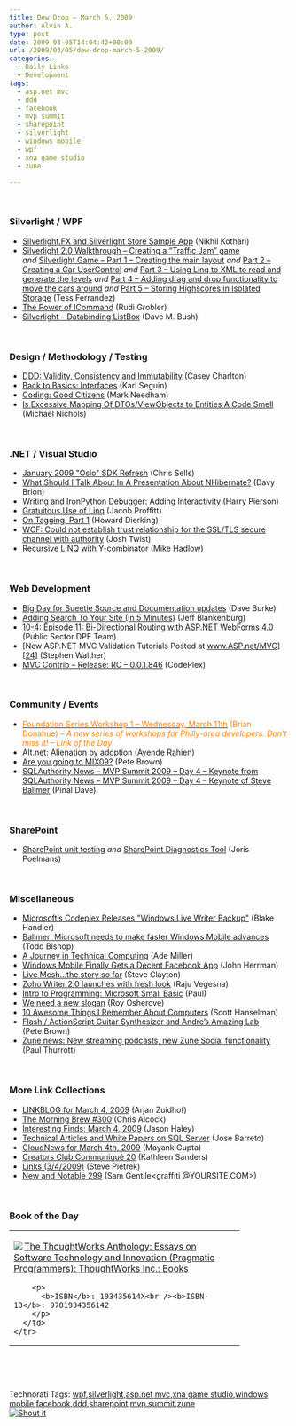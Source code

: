 ```yaml
---
title: Dew Drop – March 5, 2009
author: Alvin A.
type: post
date: 2009-03-05T14:04:42+00:00
url: /2009/03/05/dew-drop-march-5-2009/
categories:
  - Daily Links
  - Development
tags:
  - asp.net mvc
  - ddd
  - facebook
  - mvp summit
  - sharepoint
  - silverlight
  - windows mobile
  - wpf
  - xna game studio
  - zune

---
```

&#160;

### Silverlight / WPF

  * [Silverlight.FX and Silverlight Store Sample App][1] (Nikhil Kothari)
  * [Silverlight 2.0 Walkthrough – Creating a “Traffic Jam” game][2] _and_&#160;[Silverlight Game – Part 1 – Creating the main layout][3] _and_&#160;[Part 2 – Creating a Car UserControl][4] _and_&#160;[Part 3 &#8211; Using Linq to XML to read and generate the levels][5] _and_&#160;[Part 4 &#8211; Adding drag and drop functionality to move the cars around][6] _and_&#160;[Part 5 – Storing Highscores in Isolated Storage][7] (Tess Ferrandez)
  * [The Power of ICommand][8] (Rudi Grobler)
  * [Silverlight &#8211; Databinding ListBox][9] (Dave M. Bush)

&#160;

### Design / Methodology / Testing

  * [DDD: Validity, Consistency and Immutability][10] (Casey Charlton)
  * [Back to Basics: Interfaces][11] (Karl Seguin)
  * [Coding: Good Citizens][12] (Mark Needham)
  * [Is Excessive Mapping Of DTOs/ViewObjects to Entities A Code Smell][13] (Michael Nichols)

&#160;

### .NET / Visual Studio

  * [January 2009 "Oslo" SDK Refresh][14] (Chris Sells)
  * [What Should I Talk About In A Presentation About NHibernate?][15] (Davy Brion)
  * [Writing and IronPython Debugger: Adding Interactivity][16] (Harry Pierson)
  * [Gratuitous Use of Linq][17] (Jacob Proffitt)
  * [On Tagging, Part 1][18] (Howard Dierking)
  * [WCF: Could not establish trust relationship for the SSL/TLS secure channel with authority][19] (Josh Twist)
  * [Recursive LINQ with Y-combinator][20] (Mike Hadlow)

&#160;

### Web Development

  * [Big Day for Sueetie Source and Documentation updates][21] (Dave Burke)
  * [Adding Search To Your Site (In 5 Minutes)][22] (Jeff Blankenburg)
  * [10-4: Episode 11: Bi-Directional Routing with ASP.NET WebForms 4.0][23] (Public Sector DPE Team)
  * [New ASP.NET MVC Validation Tutorials Posted at www.ASP.net/MVC][24] (Stephen Walther)
  * [MVC Contrib &#8211; Release: RC &#8211; 0.0.1.846][25] (CodePlex)

&#160;

### Community / Events

  * [<font color="#ff8000">Foundation Series Workshop 1 &#8211; Wednesday, March 11th</font>][26] <font color="#ff8000">(Brian Donahue)<em> – A new series of workshops for Philly-area developers. Don’t miss it! – Link of the Day</em></font>
  * [Alt.net: Alienation by adoption][27] (Ayende Rahien)
  * [Are you going to MIX09?][28] (Pete Brown)
  * [SQLAuthority News &#8211; MVP Summit 2009 &#8211; Day 4 &#8211; Keynote from SQLAuthority News &#8211; MVP Summit 2009 &#8211; Day 4 &#8211; Keynote of Steve Ballmer][29] (Pinal Dave)

&#160;

### SharePoint

  * [SharePoint unit testing][30] _and_&#160;[SharePoint Diagnostics Tool][31] (Joris Poelmans)

&#160;

### Miscellaneous

  * [Microsoft&#8217;s Codeplex Releases "Windows Live Writer Backup"][32] (Blake Handler)
  * [Ballmer: Microsoft needs to make faster Windows Mobile advances][33] (Todd Bishop)
  * [A Journey in Technical Computing][34] (Ade Miller)
  * [Windows Mobile Finally Gets a Decent Facebook App][35] (John Herrman)
  * [Live Mesh…the story so far][36] (Steve Clayton)
  * [Zoho Writer 2.0 launches with fresh look][37] (Raju Vegesna)
  * [Intro to Programming: Microsoft Small Basic][38] (Paul)
  * [We need a new slogan][39] (Roy Osherove)
  * [10 Awesome Things I Remember About Computers][40] (Scott Hanselman)
  * [Flash / ActionScript Guitar Synthesizer and Andre’s Amazing Lab][41] (Pete.Brown)
  * [Zune news: New streaming podcasts, new Zune Social functionality][42] (Paul Thurrott)

&#160;

### More Link Collections

  * [LINKBLOG for March 4, 2009][43] (Arjan Zuidhof)
  * [The Morning Brew #300][44] (Chris Alcock)
  * [Interesting Finds: March 4, 2009][45] (Jason Haley)
  * [Technical Articles and White Papers on SQL Server][46] (Jose Barreto)
  * [CloudNews for March 4th, 2009][47] (Mayank Gupta)
  * [Creators Club Communiqué 20][48] (Kathleen Sanders)
  * [Links (3/4/2009)][49] (Steve Pietrek)
  * [New and Notable 299][50] (Sam Gentile<graffiti @YOURSITE.COM>)

&#160;

### Book of the Day

<div style="padding-bottom: 0px; margin: 0px; padding-left: 0px; padding-right: 0px; display: inline; float: none; padding-top: 0px" id="scid:7dc1bd33-94bd-46fd-a20b-0131235bcd47:cf394a2b-5291-4a5b-9a38-4fa917ce4bad" class="wlWriterSmartContent">
  <table cellspacing="0" cellpadding="2" width="400" border="0" unselectable="on">
    <tr>
      <td valign="top" width="400">
        <p>
          <a title="The ThoughtWorks Anthology: Essays on Software Technology and Innovation (Pragmatic Programmers): ThoughtWorks Inc.: Books" href="http://www.amazon.com/exec/obidos/ASIN/193435614X/alvinashcraft-20"><img data-recalc-dims="1" decoding="async" src="https://i0.wp.com/images.amazon.com/images/P/193435614X.01.MZZZZZZZ.jpg?w=660" border="0" align="left" style="float:left" />The ThoughtWorks Anthology: Essays on Software Technology and Innovation (Pragmatic Programmers): ThoughtWorks Inc.: Books</a>
        </p>
        
        <p>
          <b>ISBN</b>: 193435614X<br /><b>ISBN-13</b>: 9781934356142
        </p>
      </td>
    </tr>
  </table>
</div>

&#160;

<div style="padding-bottom: 0px; margin: 0px; padding-left: 0px; padding-right: 0px; display: inline; float: none; padding-top: 0px" id="scid:C16BAC14-9A3D-4c50-9394-FBFEF7A93539:f7fcf58a-f43a-41ff-9635-e6cbc92fdbef" class="wlWriterSmartContent">
  <!--dotnetkickit-->
</div>

&#160;

<div style="padding-bottom: 0px; margin: 0px; padding-left: 0px; padding-right: 0px; display: inline; float: none; padding-top: 0px" id="scid:0767317B-992E-4b12-91E0-4F059A8CECA8:14c58dcf-92e6-42fe-a1e9-96764a4b390b" class="wlWriterSmartContent">
  Technorati Tags: <a href="http://technorati.com/tags/wpf" rel="tag">wpf</a>,<a href="http://technorati.com/tags/silverlight" rel="tag">silverlight</a>,<a href="http://technorati.com/tags/asp.net+mvc" rel="tag">asp.net mvc</a>,<a href="http://technorati.com/tags/xna+game+studio" rel="tag">xna game studio</a>,<a href="http://technorati.com/tags/windows+mobile" rel="tag">windows mobile</a>,<a href="http://technorati.com/tags/facebook" rel="tag">facebook</a>,<a href="http://technorati.com/tags/ddd" rel="tag">ddd</a>,<a href="http://technorati.com/tags/sharepoint" rel="tag">sharepoint</a>,<a href="http://technorati.com/tags/mvp+summit" rel="tag">mvp summit</a>,<a href="http://technorati.com/tags/zune" rel="tag">zune</a>
</div>

<div class="wlWriterHeaderFooter" style="margin:0px; padding:0px 0px 0px 0px;">
  <div class="shoutIt">
    <a rev="vote-for" href="http://dotnetshoutout.com/Submit?url=http%3a%2f%2fwww.alvinashcraft.com%2f2009%2f03%2f05%2fdew-drop-march-5-2009%2f&title=Dew+Drop+-+March+5%2c+2009"><img decoding="async" alt="Shout it" src="http://dotnetshoutout.com/image.axd?url=https://morningdew-bpc6g3a0fgaxdxcu.eastus2-01.azurewebsites.net/2009/03/05/dew-drop-march-5-2009/" style="border:0px" /></a>
  </div>
</div>

 [1]: http://www.nikhilk.net/Entry.aspx?id=222
 [2]: http://blogs.msdn.com/tess/archive/2009/03/04/silverlight-2-0-walkthrough-creating-a-traffic-jam-game.aspx
 [3]: http://blogs.msdn.com/tess/archive/2009/03/04/silverlight-game-part-1-creating-the-main-layout.aspx
 [4]: http://blogs.msdn.com/tess/archive/2009/03/04/silverlight-game-part-2-creating-a-car-usercontrol.aspx
 [5]: http://blogs.msdn.com/tess/archive/2009/03/04/silverlight-game-part-3-using-linq-to-xml-to-read-and-generate-the-levels.aspx
 [6]: http://blogs.msdn.com/tess/archive/2009/03/04/silverlight-game-part-4-adding-drag-and-drop-functionality-to-move-the-cars-around.aspx
 [7]: http://blogs.msdn.com/tess/archive/2009/03/04/silverlight-game-part-5-storing-highscores-in-isolated-storage.aspx
 [8]: http://dotnet.org.za/rudi/archive/2009/03/05/the-power-of-icommand.aspx
 [9]: http://blog.dmbcllc.com/2009/03/05/silverlight-databinding-listbox/
 [10]: http://feeds.feedburner.com/~r/Devlicious/~3/548886597/ddd-validity-consistency-and-immutability.aspx
 [11]: http://feeds.feedburner.com/~r/CodeBetter/~3/548856462/back-to-basics-interfaces.aspx
 [12]: http://feedproxy.google.com/~r/MarkNeedham/~3/g1RLee7ZF-k/
 [13]: http://feeds.feedburner.com/~r/Devlicious/~3/549046039/is-excessive-mapping-of-dtos-viewobjects-to-entities-a-code-smell.aspx
 [14]: http://www.sellsbrothers.com/news/showTopic.aspx?ixTopic=2253
 [15]: http://feedproxy.google.com/~r/davybrion/~3/1ZYBPPHsE8I/
 [16]: http://feedproxy.google.com/~r/Devhawk/~3/ukiY_S5dRak/Writing+And+IronPython+Debugger+Adding+Interactivity.aspx
 [17]: http://feedproxy.google.com/~r/TheRuntime/~3/JjRKQ-dO5qk/gratuitous-use-of-linq.aspx
 [18]: http://feeds.feedburner.com/~r/CodeBetter/~3/549056180/on-tagging-part-1.aspx
 [19]: http://www.thejoyofcode.com/WCF_Could_not_establish_trust_relationship_for_the_SSL_TLS_secure_channel_with_authority.aspx
 [20]: http://feedproxy.google.com/~r/CodeRant/~3/9mGIrOypqT4/recursive-linq-with-y-combinator.html
 [21]: http://feedproxy.google.com/~r/DaveBurke/~3/Lsze1ew5950/post.aspx
 [22]: http://feedproxy.google.com/~r/Blankenthoughts/~3/in4sSDGqqS4/adding-search-to-your-site-in-5-minutes.aspx
 [23]: http://blogs.msdn.com/publicsector/archive/2009/03/05/10-4-episode-11-bi-directional-routing-with-asp-net-webforms-4-0.aspx
 [24]: http://feedproxy.google.com/~r/StephenWalther/~3/u_3QlGKT7B4/new-asp.net-mvc-validation-tutorials-posted-at-www.asp.netmvc.aspx
 [25]: http://mvccontrib.codeplex.com/Release/ProjectReleases.aspx?ReleaseId=24179
 [26]: http://persistall.com/archive/2009/03/04/foundation-series-workshop-1.aspx
 [27]: http://feeds.feedburner.com/~r/AyendeRahien/~3/548946439/alt.net-alienation-by-adoption.aspx
 [28]: http://feedproxy.google.com/~r/PeteBrown/~3/Ll2TqitpuQc/Are-you-going-to-MIX09_3F00_.aspx
 [29]: http://blog.sqlauthority.com/2009/03/05/sqlauthority-news-mvp-summit-2009-day-4-keynote-from-sqlauthority-news-mvp-summit-2009-day-4-keynote-of-steve-ballmer/
 [30]: http://feeds.feedburner.com/~r/sharepointmvpblogs/~3/548995913/sharepoint-unit-testing.html
 [31]: http://feeds.feedburner.com/~r/sharepointmvpblogs/~3/549004288/sharepoint-diagnostics-tool.html
 [32]: http://bhandler.spaces.live.com/Blog/cns!70F64BC910C9F7F3!5304.entry
 [33]: http://www.techflash.com/microsoft/Ballmer_Microsoft_needs_to_make_faster_Windows_Mobile_advances.html
 [34]: http://www.ademiller.com/blogs/tech/2009/03/a-journey-in-technical-computing/?&owa_from=feed&owa_sid=
 [35]: http://i.gizmodo.com/5164738/windows-mobile-finally-gets-a-decent-facebook-app
 [36]: http://blogs.msdn.com/stevecla01/archive/2009/03/05/live-mesh-the-story-so-far.aspx
 [37]: http://blogs.zoho.com/general/zoho-writer-2-0-launches-with-fresh-look
 [38]: http://wotudo.net/blogs/how2/archive/2009/02/16/intro-to-programming-microsoft-small-basic.aspx
 [39]: http://feedproxy.google.com/~r/Iserializable/~3/jFMO6wGKYMY/we-need-a-new-slogan.aspx
 [40]: http://feedproxy.google.com/~r/ScottHanselman/~3/-FupEP_0e5c/10AwesomeThingsIRememberAboutComputers.aspx
 [41]: http://feedproxy.google.com/~r/PeteBrown/~3/NR8CJdfVq1U/Flash-_2F00_-ActionScript-Guitar-Synthesizer-and-Andre_1920_s-Amazing-Lab.aspx
 [42]: http://community.winsupersite.com/blogs/paul/archive/2009/03/04/zune-news-new-streaming-podcasts-new-zune-social-functionality.aspx
 [43]: http://feedproxy.google.com/~r/ArjansWorld/~3/DcpDHEaFaaM/
 [44]: http://feedproxy.google.com/~r/ReflectivePerspective/~3/imob51Q0B90/
 [45]: http://jasonhaley.com/blog/archive/2009/03/04/142987.aspx
 [46]: http://feeds.feedburner.com/~r/sharepointmsblogs/~3/548831477/technical-articles-and-white-papers-on-sql-server.aspx
 [47]: http://feedproxy.google.com/~r/CloudAve/~3/a5kru2zZNNM/cloudnews-for-march-4th-2009
 [48]: http://blogs.msdn.com/xna/archive/2009/03/04/creators-club-communiqu-20.aspx
 [49]: http://spietrek.blogspot.com/2009/03/links-342009.html
 [50]: http://feedproxy.google.com/~r/SamGentile/~3/J4vnDzTp-tg/